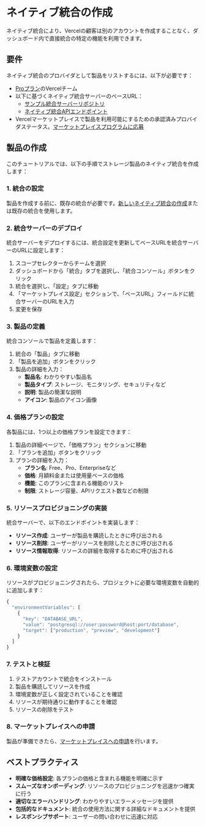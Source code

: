 # ネイティブ統合の作成

ネイティブ統合により、Vercelの顧客は別のアカウントを作成することなく、ダッシュボード内で直接統合の特定の機能を利用できます。

## 要件

ネイティブ統合のプロバイダとして製品をリストするには、以下が必要です：

- [Proプラン](/docs/plans/pro-plan)のVercelチーム
- 以下に基づくネイティブ統合サーバーのベースURL：
  - [サンプル統合サーバーリポジトリ](https://github.com/vercel/example-marketplace-integration)
  - [ネイティブ統合APIエンドポイント](/docs/integrations/marketplace-api)
- Vercelマーケットプレイスで製品を利用可能にするための承認済みプロバイダステータス。[マーケットプレイスプログラムに応募](https://vercel.com/marketplace-providers#become-a-provider)

## 製品の作成

このチュートリアルでは、以下の手順でストレージ製品のネイティブ統合を作成します：

### 1. 統合の設定

製品を作成する前に、既存の統合が必要です。[新しいネイティブ統合の作成](/docs/integrations/create-integration)または既存の統合を使用します。

### 2. 統合サーバーのデプロイ

統合サーバーをデプロイするには、統合設定を更新してベースURLを統合サーバーのURLに設定します：

1. スコープセレクターからチームを選択
2. ダッシュボードから「統合」タブを選択し、「統合コンソール」ボタンをクリック
3. 統合を選択し、「設定」タブに移動
4. 「マーケットプレイス設定」セクションで、「ベースURL」フィールドに統合サーバーのURLを入力
5. 変更を保存

### 3. 製品の定義

統合コンソールで製品を定義します：

1. 統合の「製品」タブに移動
2. 「製品を追加」ボタンをクリック
3. 製品の詳細を入力：
   - **製品名**: わかりやすい製品名
   - **製品タイプ**: ストレージ、モニタリング、セキュリティなど
   - **説明**: 製品の簡潔な説明
   - **アイコン**: 製品のアイコン画像

### 4. 価格プランの設定

各製品には、1つ以上の価格プランを設定できます：

1. 製品の詳細ページで、「価格プラン」セクションに移動
2. 「プランを追加」ボタンをクリック
3. プランの詳細を入力：
   - **プラン名**: Free、Pro、Enterpriseなど
   - **価格**: 月額料金または使用量ベースの価格
   - **機能**: このプランに含まれる機能のリスト
   - **制限**: ストレージ容量、APIリクエスト数などの制限

### 5. リソースプロビジョニングの実装

統合サーバーで、以下のエンドポイントを実装します：

- **リソース作成**: ユーザーが製品を購読したときに呼び出される
- **リソース削除**: ユーザーがリソースを削除したときに呼び出される
- **リソース情報取得**: リソースの詳細を取得するために呼び出される

### 6. 環境変数の設定

リソースがプロビジョニングされたら、プロジェクトに必要な環境変数を自動的に追加します：

```typescript
{
  "environmentVariables": [
    {
      "key": "DATABASE_URL",
      "value": "postgresql://user:password@host:port/database",
      "target": ["production", "preview", "development"]
    }
  ]
}
```

### 7. テストと検証

1. テストアカウントで統合をインストール
2. 製品を購読してリソースを作成
3. 環境変数が正しく設定されていることを確認
4. リソースが期待通りに動作することを確認
5. リソースの削除をテスト

### 8. マーケットプレイスへの申請

製品が準備できたら、[マーケットプレイスへの申請](/docs/integrations/create-integration/submit-integration)を行います。

## ベストプラクティス

- **明確な価格設定**: 各プランの価格と含まれる機能を明確に示す
- **スムーズなオンボーディング**: リソースのプロビジョニングを迅速かつ確実に行う
- **適切なエラーハンドリング**: わかりやすいエラーメッセージを提供
- **包括的なドキュメント**: 統合の使用方法に関する詳細なドキュメントを提供
- **レスポンシブサポート**: ユーザーの問い合わせに迅速に対応
